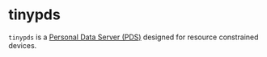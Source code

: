 # tinypds

`tinypds` is a [Personal Data Server
(PDS)](https://atproto.com/guides/glossary#pds-personal-data-server) designed
for resource constrained devices.
